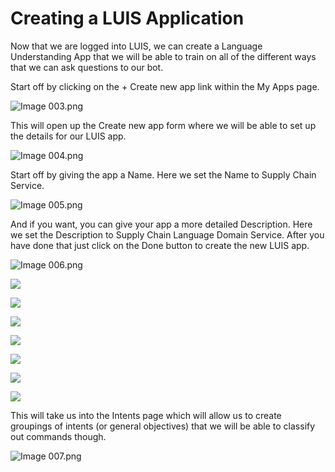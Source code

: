 ﻿# Creating a LUIS Application
Now that we are logged into LUIS, we can create a Language Understanding App that we will be able to train on all of the different ways that we can ask questions to our bot.

Start off by clicking on the + Create new app link within the My Apps page.

![Image 003.png](images/d7436116-ac6a-4882-93ba-6c6983968f7c.png)

This will open up the Create new app form where we will be able to set up the details for our LUIS app.

![Image 004.png](images/4dedbe56-5082-43f9-95a1-b5908ace2d46.png)

Start off by giving the app a Name.  Here we set the Name to Supply Chain Service.

![Image 005.png](images/c3929c1d-11bf-4c7c-801b-119fb67d650d.png)

And if you want, you can give your app a more detailed Description.  Here we set the Description to Supply Chain Language Domain Service.After you have done that just click on the Done button to create the new LUIS app.

![Image 006.png](images/70f0d46f-ab5d-4322-9747-89a49cb464f8.png)

![](images/3d41fac8-8835-4683-a74a-dfb6513dee57.png)

![](images/2e223e3e-b719-4cfd-9328-6b27e727b5ea.png)

![](images/be7f2859-ecbc-4d10-aa6a-da7112b53516.png)

![](images/bdaf758c-5cbf-4123-96e0-c8de6cfb5992.png)

![](images/c8831767-fe20-4f97-ac1a-b30d8ae8ad87.png)

![](images/15ef4eee-0bdd-4113-ae3b-b264cec9ab94.png)

![](images/c5dc0ee5-1bbc-4956-b628-d56124fbae1f.png)

This will take us into the Intents page which will allow us to create groupings of intents (or general objectives) that we will be able to classify out commands though.

![Image 007.png](images/94dd70c5-ae43-4f80-b655-0ba4f316ac01.png)

